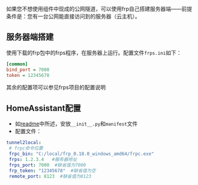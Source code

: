 如果您不想使用组件中现成的公网隧道，可以使用frp自己搭建服务器端——前提条件是：您有一台公网能直接访问到的服务器（云主机）。


## 服务器端搭建
使用下载的frp包中的frps程序，在服务器上运行。配置文件`frps.ini`如下：
```ini
[common]
bind_port = 7000
token = 12345678
```
其余的配置项可以参见frps项目的配置说明

## HomeAssistant配置
 - 如[readme](https://github.com/zhujisheng/HAComponent/tree/master/tunnel2local)中所述，安放`__init__.py`和`manifest`文件
 - 配置文件：
 ```yaml
tunnel2local:
  # frpc命令位置
  frpc_bin: "C:/local/frp_0.18.0_windows_amd64/frpc.exe"
  frps: 1.2.3.4   #服务器地址
  frps_port: 7000  #缺省值为7000
  frp_token: "12345678"  #缺省值为空
  remote_port: 8123  #缺省值为8123

```
